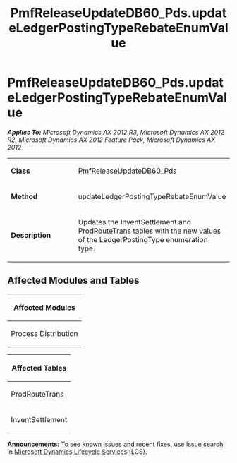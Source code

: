 ﻿---
title: PmfReleaseUpdateDB60_Pds.updateLedgerPostingTypeRebateEnumValue
TOCTitle: PmfReleaseUpdateDB60_Pds.updateLedgerPostingTypeRebateEnumValue
ms:assetid: 17b8a099-4c85-e643-b180-03368e2407ad
ms:mtpsurl: https://msdn.microsoft.com/en-us/library/JJ718590(v=AX.60)
ms:contentKeyID: 49706874
ms.date: 05/18/2015
mtps_version: v=AX.60
---

# PmfReleaseUpdateDB60\_Pds.updateLedgerPostingTypeRebateEnumValue 


_**Applies To:** Microsoft Dynamics AX 2012 R3, Microsoft Dynamics AX 2012 R2, Microsoft Dynamics AX 2012 Feature Pack, Microsoft Dynamics AX 2012_

<table>
<colgroup>
<col style="width: 50%" />
<col style="width: 50%" />
</colgroup>
<tbody>
<tr class="odd">
<td><p><strong>Class</strong></p></td>
<td><p>PmfReleaseUpdateDB60_Pds</p></td>
</tr>
<tr class="even">
<td><p><strong>Method</strong></p></td>
<td><p>updateLedgerPostingTypeRebateEnumValue</p></td>
</tr>
<tr class="odd">
<td><p><strong>Description</strong></p></td>
<td><p>Updates the InventSettlement and ProdRouteTrans tables with the new values of the LedgerPostingType enumeration type.</p></td>
</tr>
</tbody>
</table>


## Affected Modules and Tables

<table>
<colgroup>
<col style="width: 100%" />
</colgroup>
<thead>
<tr class="header">
<th><p>Affected Modules</p></th>
</tr>
</thead>
<tbody>
<tr class="odd">
<td><p>Process Distribution</p></td>
</tr>
</tbody>
</table>


<table>
<colgroup>
<col style="width: 100%" />
</colgroup>
<thead>
<tr class="header">
<th><p>Affected Tables</p></th>
</tr>
</thead>
<tbody>
<tr class="odd">
<td><p>ProdRouteTrans</p></td>
</tr>
<tr class="even">
<td><p>InventSettlement</p></td>
</tr>
</tbody>
</table>

  
**Announcements:** To see known issues and recent fixes, use [Issue search](http://go.microsoft.com/fwlink/?linkid=389258) in [Microsoft Dynamics Lifecycle Services](http://go.microsoft.com/fwlink/?linkid=306505) (LCS).

